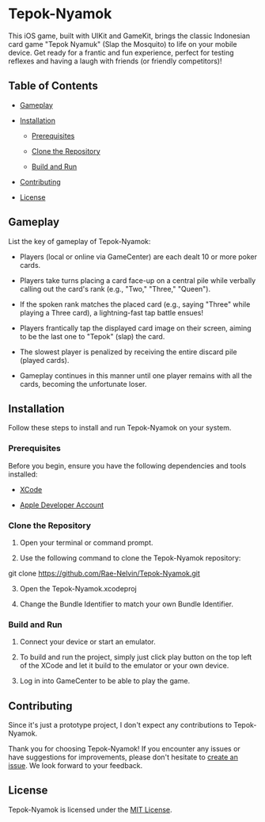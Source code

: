 # Tepok-Nyamok

This iOS game, built with UIKit and GameKit, brings the classic Indonesian card game "Tepok Nyamuk" (Slap the Mosquito) to life on your mobile device. Get ready for a frantic and fun experience, perfect for testing reflexes and having a laugh with friends (or friendly competitors)!


## Table of Contents

- [Gameplay](#gameplay)

- [Installation](#installation)

    - [Prerequisites](#prerequisites)

    - [Clone the Repository](#clone-the-repository)

    - [Build and Run](#build-and-run)

- [Contributing](#contributing)

- [License](#license)

## Gameplay

List the key of gameplay of Tepok-Nyamok:

-   Players (local or online via GameCenter) are each dealt 10 or more poker cards.

-   Players take turns placing a card face-up on a central pile while verbally calling out the card's rank (e.g., "Two," "Three," "Queen").

-   If the spoken rank matches the placed card (e.g., saying "Three" while playing a Three card), a lightning-fast tap battle ensues!

-   Players frantically tap the displayed card image on their screen, aiming to be the last one to "Tepok" (slap) the card.

-   The slowest player is penalized by receiving the entire discard pile (played cards).

-   Gameplay continues in this manner until one player remains with all the cards, becoming the unfortunate loser.

## Installation

Follow these steps to install and run Tepok-Nyamok on your system.

### Prerequisites

Before you begin, ensure you have the following dependencies and tools installed:

- [XCode](https://developer.apple.com/xcode/)

- [Apple Developer Account](https://developer.apple.com/)

### Clone the Repository

1. Open your terminal or command prompt.

2. Use the following command to clone the Tepok-Nyamok repository:

git clone https://github.com/Rae-Nelvin/Tepok-Nyamok.git

3. Open the Tepok-Nyamok.xcodeproj

4. Change the Bundle Identifier to match your own Bundle Identifier.

### Build and Run

1. Connect your device or start an emulator.

2. To build and run the project, simply just click play button on the top left of the XCode and let it build to the emulator or your own device.

3. Log in into GameCenter to be able to play the game.

## Contributing

Since it's just a prototype project, I don't expect any contributions to Tepok-Nyamok.

Thank you for choosing Tepok-Nyamok! If you encounter any issues or have suggestions for improvements, please don't hesitate to [create an issue](https://github.com/Rae-Nelvin/Tepok-Nyamok/issues). We look forward to your feedback.

## License

Tepok-Nyamok is licensed under the [MIT License](LICENSE).